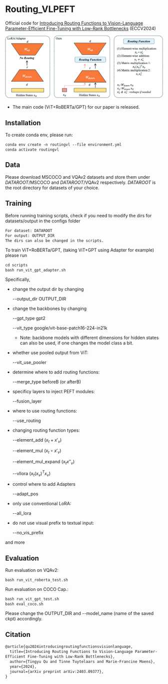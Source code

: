 # Routing_VLPEFT
Official code for [Introducing Routing Functions to Vision-Language Parameter-Efficient Fine-Tuning with Low-Rank Bottlenecks](https://arxiv.org/abs/2403.09377) (ECCV2024)


![](figures/routingvl.png)

* The main code (ViT+RoBERTa/GPT) for our paper is released.

## Installation
To create conda env, please run:

    conda env create -n routingvl --file environment.yml
    conda activate routingvl

## Data
Please download MSCOCO and VQAv2 datasets and store them under *DATAROOT*/MSCOCO and *DATAROOT*/VQAv2 respectively. *DATAROOT* is the root directory for datasets of your choice.

## Training
Before running training scripts, check if you need to modify the dirs for datasets/output in the configs folder

    For dataset: DATAROOT
    For output: OUTPUT_DIR
    The dirs can also be changed in the scripts.

To train ViT+RoBERTa/GPT, (taking ViT+GPT using Adapter for example) please run

    cd scripts
    bash run_vit_gpt_adapter.sh

Specifically,
* change the output dir by changing

    --output_dir OUTPUT_DIR

* change the backbones by changing
    
    --gpt_type gpt2

    --vit_type google/vit-base-patch16-224-in21k

    * Note: backbone models with different dimensions for hidden states can also be used, if one changes the model class a bit.

* whether use pooled output from ViT:
    
    --vit_use_pooler

* determine where to add routing functions:
    
    --merge_type beforeB (or afterB)

* specificy layers to inject PEFT modules:

    --fusion_layer

* where to use routing functions:

    --use_routing

* changing routing function types:

    --element_add ($x_t + x'_v$)

    --element_mul ($x_t \circ x'_v$)
    
    --element_mul_expand ($x_t  x''_v$)
    
    --vllora ($x_t (x_v)^T  x_v$)

* control where to add Adapters

    --adapt_pos

* only use conventional LoRA:

    --all_lora

* do not use visual prefix to textual input:

    --no_vis_prefix

and more


## Evaluation
Run evaluation on VQAv2:
    
    bash run_vit_roberta_test.sh

Run evaluation on COCO Cap.:

    bash run_vit_gpt_test.sh
    bash eval_coco.sh

Please change the OUTPUT_DIR and --model_name (name of the saved ckpt) accordingly.


## Citation

    @article{qu2024introducingroutingfunctionsvisionlanguage,
      title={Introducing Routing Functions to Vision-Language Parameter-Efficient Fine-Tuning with Low-Rank Bottlenecks}, 
      author={Tingyu Qu and Tinne Tuytelaars and Marie-Francine Moens},
      year={2024},
      journal={arXiv preprint arXiv:2403.09377},
    }
